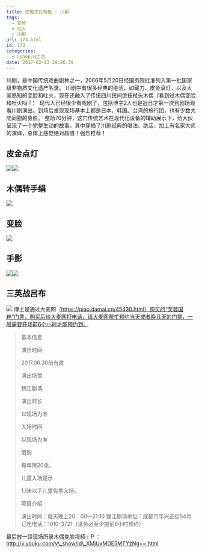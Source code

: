 ```yaml
---
title: 巴蜀文化特色 - 川剧
tags:
  - 变脸
  - 吐火
  - 川剧
url: 173.html
id: 173
categories:
  - L&amp;H生活
date: 2017-02-13 20:26:39
---
```


川剧，是中国传统戏曲剧种之一，2006年5月20日经国务院批准列入第一批国家级非物质文化遗产名录。 川剧中有很多经典的绝活，如藏刀、皮金滚灯，以及大家熟知的变脸和吐火，现在还融入了传统四川民间绝技杖头木偶（看到过木偶变脸和吐火吗？） 现代人已经很少看戏剧了，包括博主2人也是近日才第一次到剧场观看川剧演出。到场后发现现场基本上都是日本、韩国、台湾的旅行团，也有少数大陆同胞的身影。 整场70分钟，这门传统艺术在现代化设备的辅助展示下，给大伙呈现了一个完整生动的故事。其中穿插了川剧经典的唱法、绝活，加上有名家大师的演绎，总体上感觉绝对超值！强烈推荐！

**皮金点灯**
--------

![](http://www.l2h.site/wp-content/uploads/2017/02/IMG_2273-300x225.jpg)![](http://www.l2h.site/wp-content/uploads/2017/02/IMG_2276-300x225.jpg)

**木偶转手绢**
---------

![](http://www.l2h.site/wp-content/uploads/2017/02/IMG_2280-300x225.jpg)

**变脸**
------

![](http://www.l2h.site/wp-content/uploads/2017/02/IMG_2281-300x225.jpg)

**手影**
------

![](http://www.l2h.site/wp-content/uploads/2017/02/IMG_2267-300x225.jpg)![](http://www.l2h.site/wp-content/uploads/2017/02/IMG_2265-300x225.jpg)

**三英战吕布**
---------

![](http://www.l2h.site/wp-content/uploads/2017/02/IMG_2260-300x225.jpg)  博主是通过大麦网（https://piao.damai.cn/45430.html）购买的“芙蓉国粹”门票，购买后给大麦网打电话，请大麦网帮忙预约当天或者晚几天的门票，一般需要开场前6个小时才能预约到。

> 基本信息
> 
> 演出时间
> 
> 2017.06.30前有效
> 
> 演出场馆
> 
> 锦江剧场
> 
> 演出时长
> 
> 以现场为准
> 
> 入场时间
> 
> 以现场为准
> 
> 限购
> 
> 每单限20张。
> 
> 儿童入场提示
> 
> 1.1米以下儿童免票入场。
> 
> 项目介绍
> 
> 演出时间：每天晚上20：00—21:10 锦江剧场地址：成都市华兴正街54号 订座电话：1010-3721（请务必至少提前6小时预约）

最后放一段现场所录木偶变脸视频 :-P ： http://v.youku.com/v\_show/id\_XMjUxMDE5MTYzNg==.html